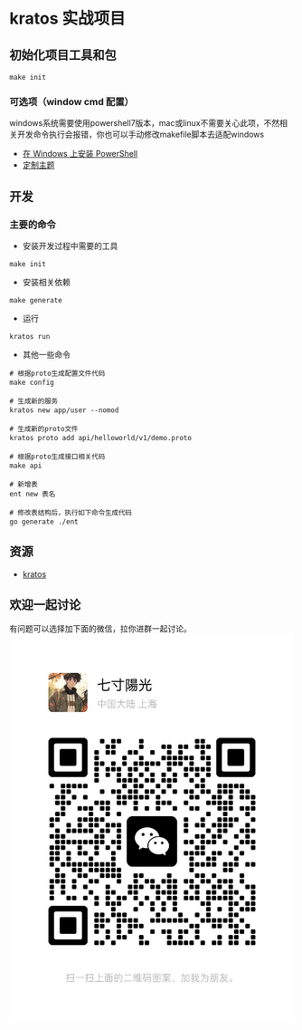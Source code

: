 # kratos 实战项目

## 初始化项目工具和包
```
make init
```

### 可选项（window cmd 配置）
windows系统需要使用powershell7版本，mac或linux不需要关心此项，不然相关开发命令执行会报错，你也可以手动修改makefile脚本去适配windows
* [在 Windows 上安装 PowerShell](https://learn.microsoft.com/zh-cn/powershell/scripting/install/installing-powershell-on-windows?view=powershell-7.4)
* [定制主题](https://ohmyposh.dev/docs/installation/windows)


## 开发

### 主要的命令
* 安装开发过程中需要的工具
```
make init
```
* 安装相关依赖
```
make generate
```
* 运行
```
kratos run
```

* 其他一些命令
```
# 根据proto生成配置文件代码
make config 

# 生成新的服务
kratos new app/user --nomod

# 生成新的proto文件
kratos proto add api/helloworld/v1/demo.proto

# 根据proto生成接口相关代码
make api 

# 新增表
ent new 表名

# 修改表结构后，执行如下命令生成代码
go generate ./ent
```

## 资源
* [kratos](https://go-kratos.dev/docs/)

## 欢迎一起讨论
有问题可以选择加下面的微信，拉你进群一起讨论。
![微信](wechat.jpg)
